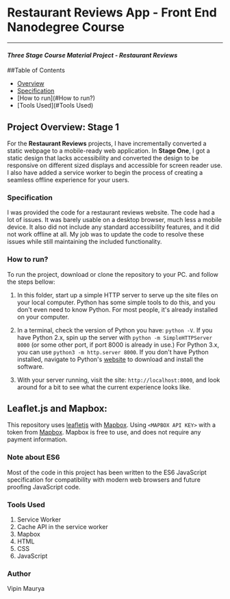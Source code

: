 # Restaurant Reviews App - Front End Nanodegree Course
---
#### _Three Stage Course Material Project - Restaurant Reviews_

##Table of Contents
* [Overview](#Overview)
* [Specification](#specification)
* [How to run](#How to run?)
* [Tools Used](#Tools Used)

## Project Overview: Stage 1

For the **Restaurant Reviews** projects, I have incrementally converted a static webpage to a mobile-ready web application. In **Stage One**, I got a static design that lacks accessibility and converted the design to be responsive on different sized displays and accessible for screen reader use. I also have added a service worker to begin the process of creating a seamless offline experience for your users.

### Specification

I was provided the code for a restaurant reviews website. The code had a lot of issues. It was barely usable on a desktop browser, much less a mobile device. It also did not include any standard accessibility features, and it did not work offline at all. My job was to update the code to resolve these issues while still maintaining the included functionality.

### How to run?

To run the project, download or clone the repository to your PC. and follow the steps bellow:

1. In this folder, start up a simple HTTP server to serve up the site files on your local computer. Python has some simple tools to do this, and you don't even need to know Python. For most people, it's already installed on your computer.

2. In a terminal, check the version of Python you have: `python -V`. If you have Python 2.x, spin up the server with `python -m SimpleHTTPServer 8000` (or some other port, if port 8000 is already in use.) For Python 3.x, you can use `python3 -m http.server 8000`. If you don't have Python installed, navigate to Python's [website](https://www.python.org/) to download and install the software.

3. With your server running, visit the site: `http://localhost:8000`, and look around for a bit to see what the current experience looks like.

## Leaflet.js and Mapbox:

This repository uses [leafletjs](https://leafletjs.com/) with [Mapbox](https://www.mapbox.com/). Using `<MAPBOX API KEY>` with a token from [Mapbox](https://www.mapbox.com/). Mapbox is free to use, and does not require any payment information.

### Note about ES6

Most of the code in this project has been written to the ES6 JavaScript specification for compatibility with modern web browsers and future proofing JavaScript code.

### Tools Used
1. Service Worker
2. Cache API in the service worker
3. Mapbox
4. HTML
5. CSS
6. JavaScript

### Author
Vipin Maurya
